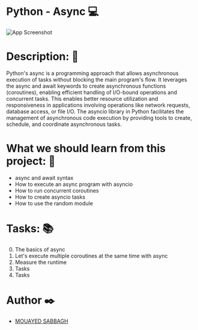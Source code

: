 # Python - Async 💻

![App Screenshot](https://s3.eu-west-3.amazonaws.com/hbtn.intranet/uploads/medias/2019/12/4aeaa9c3cb1f316c05c4.png?X-Amz-Algorithm=AWS4-HMAC-SHA256&X-Amz-Credential=AKIA4MYA5JM5DUTZGMZG%2F20230902%2Feu-west-3%2Fs3%2Faws4_request&X-Amz-Date=20230902T152325Z&X-Amz-Expires=86400&X-Amz-SignedHeaders=host&X-Amz-Signature=11dc5b9379d47cc86bf09d20bf4592b85c15dca4446e5c810a5f5dda8d5f3934)

# Description: 💬
Python's async is a programming approach that allows asynchronous execution of tasks without blocking the main program's flow. It leverages the async and await keywords to create asynchronous functions (coroutines), enabling efficient handling of I/O-bound operations and concurrent tasks. This enables better resource utilization and responsiveness in applications involving operations like network requests, database access, or file I/O. The asyncio library in Python facilitates the management of asynchronous code execution by providing tools to create, schedule, and coordinate asynchronous tasks.

# What we should learn from this project: 📑
- async and await syntax
- How to execute an async program with asyncio
- How to run concurrent coroutines
- How to create asyncio tasks
- How to use the random module

# Tasks: 📚
0. The basics of async
1. Let's execute multiple coroutines at the same time with async
2. Measure the runtime
3. Tasks
4. Tasks
# Author ✒️
- [MOUAYED SABBAGH](https://github.com/MOUAYEDSB)
